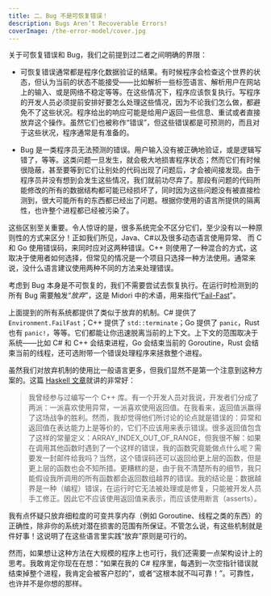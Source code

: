 ```yaml
---
title: 二、Bug 不是可恢复错误！
description: Bugs Aren’t Recoverable Errors!
coverImage: /the-error-model/cover.jpg
---
```


关于可恢复错误和 Bug，我们之前提到过二者之间明确的界限：

- 可恢复错误通常都是程序化数据验证的结果。有时候程序会检查这个世界的状态，但认为当前的状态不能接受——比如解析一些标签语言、解析用户在网站上的输入、或是网络不稳定等等。在这些情况下，程序应该恢复执行。写程序的开发人员必须提前安排好要怎么处理这些情况，因为不论我们怎么做，都避免不了这些状况。程序给出的响应可能是给用户返回一些信息、重试或者直接放弃这个操作。虽然它们也被称作“错误”，但这些错误都是可预测的，而且对于这些状况，程序通常是有准备的。

- Bug 是一类程序员无法预测的错误。用户输入没有被正确地验证，或是逻辑写错了，等等。这类问题一旦发生，就会极大地损害程序状态；然而它们有时候很隐蔽，甚至要等到它们让别处的代码出现了问题后，才会被间接发现。由于程序员并没有想到会发生这些情况，我们就前功尽弃了。那段有问题的代码所能修改的所有的数据结构都可能已经损坏了，同时因为这些问题没有被直接检测到，很大可能所有的东西都已经出了问题。根据你使用的语言所提供的隔离性，也许整个进程都已经被污染了。

这些区别至关重要。令人惊讶的是，很多系统完全不区分它们，至少没有以一种原则性的方式来区分！正如我们所见，Java、C#以及很多动态语言使用异常、 而 C 和 Go 使用错误码，来同时应对这两种错误。C++ 则使用了一种混合的方式，这取决于使用者如何选择，但常见的情况是一个项目只选择一种方法使用。通常来说，没什么语言建议使用两种不同的方法来处理错误。

考虑到 Bug 本身是不可恢复的，我们不需要尝试去恢复执行。在运行时检测到的所有 Bug 需要触发“_放弃_”，这是 Midori 中的术语，用来指代“[Fail-Fast](https://en.wikipedia.org/wiki/Fail-fast)”。

上面提到的所有系统都提供了类似于放弃的机制。C# 提供了 `Environment.FailFast`；C++ 提供了 `std::terminate`；Go 提供了 `panic`，Rust 也有 `panic!`，等等。它们都能让你迅速脱离当前的上下文。上下文的范围取决于系统——比如 C# 和 C++ 会结束进程，Go 会结束当前的 Goroutine，Rust 会结束当前的线程，还可选附带一个错误处理程序来拯救整个进程。

虽然我们对放弃机制的使用比一般语言更多，但我们显然不是第一个注意到这种方案的。这篇 [Haskell 文章](https://wiki.haskell.org/Error_vs._Exception)就讲的非常好：

> 我曾经参与过编写一个 C++ 库。有一个开发人员对我说，开发者们分成了两派：一派喜欢使用异常，一派喜欢使用返回值。在我看来，返回值派赢得了这场战争的胜利。然而，我却觉得他们所讨论的论点就是错误的：异常和返回值在表达能力上是等价的，它们不应该用来表示错误。很多返回值包含了这样的常量定义：ARRAY_INDEX_OUT_OF_RANGE，但我很不解：如果在调用其他函数时遇到了一个这样的错误，我的函数究竟能做点什么呢？需要发一封邮件给我吗？当然，这个错误码还可以返回给更上层的函数，但是更上层的函数也会不知所措。更糟糕的是，由于我不清楚所有的细节，我只能假设我所调用的所有函数都会返回数组越界的错误。我的结论是：数据越界是一种（编程）错误，在运行时它无法被处理或是修复，只能被开发人员手工修正。因此它不应该使用返回值来表示，而应该使用断言（asserts）。

我有点怀疑只放弃细粒度的可变共享内存（例如 Goroutine、线程之类的东西）的正确性，除非你的系统对潜在损害的范围有所保证。不管怎么说，有这些机制就是件好事！这说明了在这些语言里实践“放弃”原则是可行的。

然而，如果想让这种方法在大规模的程序上也可行，我们还需要一点架构设计上的思考。我敢肯定你现在在想：“如果在我的 C# 程序里，每遇到一次空指针错误就结束掉整个进程，我肯定会被客户怼的”，或者“这根本就不叫可靠！”。可靠性，也许并不是你想的那样。

